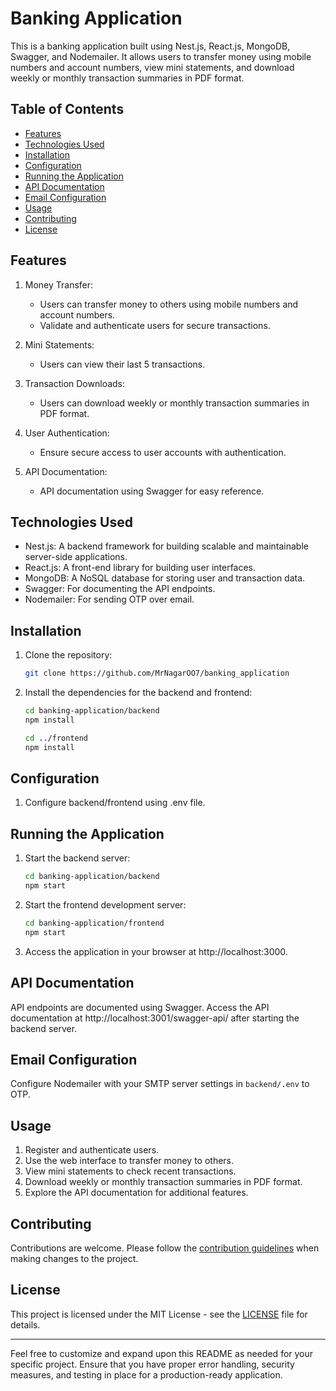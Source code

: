 # Banking Application

This is a banking application built using Nest.js, React.js, MongoDB, Swagger, and Nodemailer. It allows users to transfer money using mobile numbers and account numbers, view mini statements, and download weekly or monthly transaction summaries in PDF format.

## Table of Contents

- [Features](#features)
- [Technologies Used](#technologies-used)
- [Installation](#installation)
- [Configuration](#configuration)
- [Running the Application](#running-the-application)
- [API Documentation](#api-documentation)
- [Email Configuration](#email-configuration)
- [Usage](#usage)
- [Contributing](#contributing)
- [License](#license)

## Features

1. Money Transfer:

   - Users can transfer money to others using mobile numbers and account numbers.
   - Validate and authenticate users for secure transactions.

2. Mini Statements:

   - Users can view their last 5 transactions.

3. Transaction Downloads:

   - Users can download weekly or monthly transaction summaries in PDF format.

4. User Authentication:

   - Ensure secure access to user accounts with authentication.

5. API Documentation:
   - API documentation using Swagger for easy reference.

## Technologies Used

- Nest.js: A backend framework for building scalable and maintainable server-side applications.
- React.js: A front-end library for building user interfaces.
- MongoDB: A NoSQL database for storing user and transaction data.
- Swagger: For documenting the API endpoints.
- Nodemailer: For sending OTP over email.

## Installation

1. Clone the repository:

   ```bash
   git clone https://github.com/MrNagarOO7/banking_application
   ```

2. Install the dependencies for the backend and frontend:

   ```bash
   cd banking-application/backend
   npm install

   cd ../frontend
   npm install
   ```

## Configuration

1. Configure backend/frontend using .env file.

## Running the Application

1. Start the backend server:

   ```bash
   cd banking-application/backend
   npm start
   ```

2. Start the frontend development server:

   ```bash
   cd banking-application/frontend
   npm start
   ```

3. Access the application in your browser at http://localhost:3000.

## API Documentation

API endpoints are documented using Swagger. Access the API documentation at http://localhost:3001/swagger-api/ after starting the backend server.

## Email Configuration

Configure Nodemailer with your SMTP server settings in `backend/.env` to OTP.

## Usage

1. Register and authenticate users.
2. Use the web interface to transfer money to others.
3. View mini statements to check recent transactions.
4. Download weekly or monthly transaction summaries in PDF format.
5. Explore the API documentation for additional features.

## Contributing

Contributions are welcome. Please follow the [contribution guidelines](CONTRIBUTING.md) when making changes to the project.

## License

This project is licensed under the MIT License - see the [LICENSE](LICENSE) file for details.

---

Feel free to customize and expand upon this README as needed for your specific project. Ensure that you have proper error handling, security measures, and testing in place for a production-ready application.
